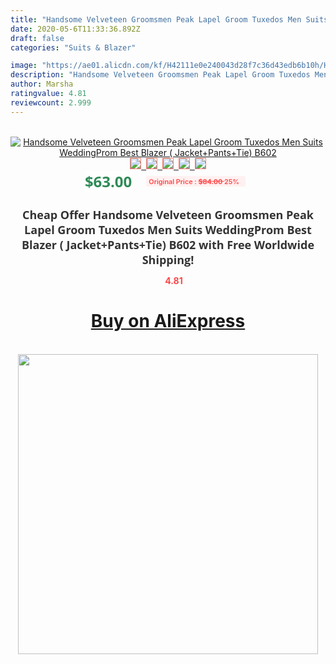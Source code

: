 ```yaml
---
title: "Handsome Velveteen Groomsmen Peak Lapel Groom Tuxedos Men Suits WeddingProm Best Blazer ( Jacket+Pants+Tie) B602"
date: 2020-05-6T11:33:36.892Z
draft: false
categories: "Suits & Blazer"

image: "https://ae01.alicdn.com/kf/H42111e0e240043d28f7c36d43edb6b10h/Handsome-Velveteen-Groomsmen-Peak-Lapel-Groom-Tuxedos-Men-Suits-Wedding-Prom-Best-Blazer-Jacket-Pants-Tie.jpg"
description: "Handsome Velveteen Groomsmen Peak Lapel Groom Tuxedos Men Suits WeddingProm Best Blazer ( Jacket+Pants+Tie) B602"
author: Marsha
ratingvalue: 4.81
reviewcount: 2.999
---
```

<br>
<div style="text-align: center;">
<a href="https://s.click.aliexpress.com/e/_9w6qip" target="_blank" rel="nofollow noopener noreferrer"><img alt="Handsome Velveteen Groomsmen Peak Lapel Groom Tuxedos Men Suits WeddingProm Best Blazer ( Jacket+Pants+Tie) B602" class="magnifier-image" src="https://ae01.alicdn.com/kf/H42111e0e240043d28f7c36d43edb6b10h/Handsome-Velveteen-Groomsmen-Peak-Lapel-Groom-Tuxedos-Men-Suits-Wedding-Prom-Best-Blazer-Jacket-Pants-Tie.jpg_640x640.jpg">
<br>
<img style="border:1px solid salmon" src="https://ae01.alicdn.com/kf/H42111e0e240043d28f7c36d43edb6b10h/Handsome-Velveteen-Groomsmen-Peak-Lapel-Groom-Tuxedos-Men-Suits-Wedding-Prom-Best-Blazer-Jacket-Pants-Tie.jpg_120x120.jpg">&nbsp;&nbsp;<img style="border:1px solid salmon" src="https://ae01.alicdn.com/kf/Hae04ee766aae4b47a7a788de418b726f2/Handsome-Velveteen-Groomsmen-Peak-Lapel-Groom-Tuxedos-Men-Suits-Wedding-Prom-Best-Blazer-Jacket-Pants-Tie.jpg_120x120.jpg">&nbsp;&nbsp;<img style="border:1px solid salmon" src="https://ae01.alicdn.com/kf/H87a7fb1721604a3788ac1fa4395e8e3fn/Handsome-Velveteen-Groomsmen-Peak-Lapel-Groom-Tuxedos-Men-Suits-Wedding-Prom-Best-Blazer-Jacket-Pants-Tie.jpg_120x120.jpg">&nbsp;&nbsp;<img style="border:1px solid salmon" src="https://ae01.alicdn.com/kf/H5bfc99ff9a5449e58a71d303bb1b3d18E/Handsome-Velveteen-Groomsmen-Peak-Lapel-Groom-Tuxedos-Men-Suits-Wedding-Prom-Best-Blazer-Jacket-Pants-Tie.jpg_120x120.jpg">&nbsp;&nbsp;<img style="border:1px solid salmon" src="https://ae01.alicdn.com/kf/H9e29c21564f64c46874b41028647747bY/Handsome-Velveteen-Groomsmen-Peak-Lapel-Groom-Tuxedos-Men-Suits-Wedding-Prom-Best-Blazer-Jacket-Pants-Tie.jpg_120x120.jpg"></a></div><br0>
<div style="text-align: center;"><span style="background-color: white; border: 0px; box-sizing: border-box; color: seagreen; display: inline-block; font-family: &quot;open sans&quot; , &quot;arial&quot; , &quot;helvetica&quot; , sans-serif , &quot;heiti&quot;; font-size: 24px; font-stretch: inherit; font-weight: 700; line-height: inherit; margin: 0px 10px 0px 0px; padding: 0px; vertical-align: middle;">$63.00 </span>
<span style="background: rgb(255 , 241 , 241); border-radius: 3px; border: 0px; box-sizing: border-box; color: #ff4747; display: inline-block; font-family: inherit; font-size: 12px; font-stretch: inherit; font-style: inherit; font-variant: inherit; font-weight: 600; line-height: inherit; margin: 0px; padding: 2px 5px; transform: scale(0.9); vertical-align: middle;">Original Price : <b style="text-decoration: line-through;">$84.00 </b> 25%&nbsp;&nbsp;</span></div>
<h1 style="color: #333333; display: inline-block; font-family: &quot;open sans&quot; , &quot;arial&quot; , &quot;helvetica&quot; , sans-serif , &quot;heiti&quot;; font-size: 18px; font-stretch: inherit; font-weight: 700; text-align: center;">Cheap Offer Handsome Velveteen Groomsmen Peak Lapel Groom Tuxedos Men Suits WeddingProm Best Blazer ( Jacket+Pants+Tie) B602 with Free Worldwide Shipping!</h1>
<div style="color: #ff4747; text-align: center;">
<img src="https://4.bp.blogspot.com/-M0ZcTcb-5uY/XleCXlxnR4I/AAAAAAAAAEc/OrjgMkXV1oMQFaCRZj5HQwOCBcu3w1FegCPcBGAYYCw/s1600/star.png" style="height: 15px;">&nbsp;<b>4.81</b></div>
<div class="button_cont" align="center"><a class="buynow_a" href="https://s.click.aliexpress.com/e/_9w6qip" target="_blank" rel="nofollow noopener noreferrer"><H1>Buy on AliExpress</H1></a></div><br>
<div class="separator" style="clear: both; text-align: center;">
<img src="https://lh3.googleusercontent.com/-pTy5HemUv9M/XlePHvY0dAI/AAAAAAAAAE4/0nX5iRUoIWY8eMW9Dpxeirr157OZliDIgCLcBGAsYHQ/s1600/badge.gif" width="480">
</div>
